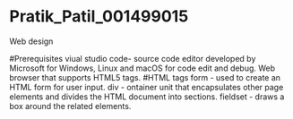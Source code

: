 # Pratik_Patil_001499015
Web design
 
#Prerequisites
viual studio code- source code editor developed by Microsoft for Windows, Linux and macOS for code edit and debug.
Web browser that supports HTML5 tags.
#HTML tags
form -     used to create an HTML form for user input.
div -      ontainer unit that encapsulates other page elements and divides the HTML document into sections.
fieldset - draws a box around the related elements.

